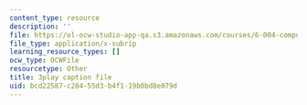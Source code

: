 ```yaml
---
content_type: resource
description: ''
file: https://ol-ocw-studio-app-qa.s3.amazonaws.com/courses/6-004-computation-structures-spring-2017/bcd22587c28455d3b4f119b0bd8e079d_-RqKDpeILyU.vtt
file_type: application/x-subrip
learning_resource_types: []
ocw_type: OCWFile
resourcetype: Other
title: 3play caption file
uid: bcd22587-c284-55d3-b4f1-19b0bd8e079d
---
```

